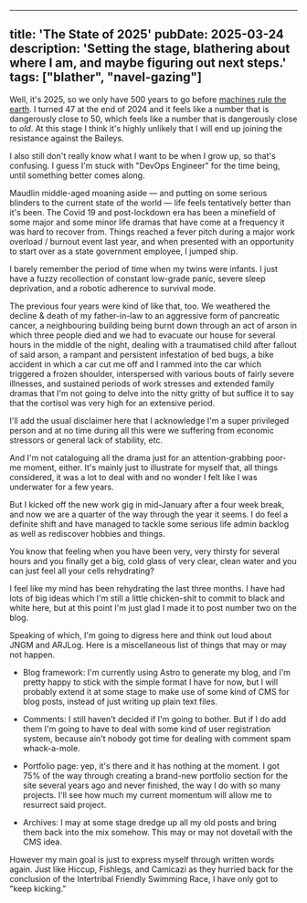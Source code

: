 
---
title: 'The State of 2025'
pubDate: 2025-03-24
description: 'Setting the stage, blathering about where I am, and maybe figuring out next steps.'
tags: ["blather", "navel-gazing"]
---

Well, it's 2025, so we only have 500 years to go before [machines rule the earth](https://en.wikipedia.org/wiki/Cleopatra_2525). I turned 47 at the end of 2024 and it feels like a number that is dangerously close to 50, which feels like a number that is dangerously close to *old*. At this stage I think it's highly unlikely that I will end up joining the resistance against the Baileys.

I also still don't really know what I want to be when I grow up, so that's confusing. I guess I'm stuck with "DevOps Engineer" for the time being, until something better comes along.

Maudlin middle-aged moaning aside &mdash; and putting on some serious blinders to the current state of the world &mdash; life feels tentatively better than it's been. The Covid 19 and post-lockdown era has been a minefield of some major and some minor life dramas that have come at a frequency it was hard to recover from. Things reached a fever pitch during a major work overload / burnout event last year, and when presented with an opportunity to start over as a state government employee, I jumped ship.

I barely remember the period of time when my twins were infants. I just have a fuzzy recollection of constant low-grade panic, severe sleep deprivation, and a robotic adherence to survival mode.

The previous four years were kind of like that, too. We weathered the decline &amp; death of my father-in-law to an aggressive form of pancreatic cancer, a neighbouring building being burnt down through an act of arson in which three people died and we had to evacuate our house for several hours in the middle of the night, dealing with a traumatised child after fallout of said arson, a rampant and persistent infestation of bed bugs, a bike accident in which a car cut me off and I rammed into the car which triggered a frozen shoulder, interspersed with various bouts of fairly severe illnesses, and sustained periods of work stresses and extended family dramas that I'm not going to delve into the nitty gritty of but suffice it to say that the cortisol was very high for an extensive period.

I'll add the usual disclaimer here that I acknowledge I'm a super privileged person and at no time during all this were we suffering from economic stressors or general lack of stability, etc.

And I'm not cataloguing all the drama just for an attention-grabbing poor-me moment, either. It's mainly just to illustrate for myself that, all things considered, it was a lot to deal with and no wonder I felt like I was underwater for a few years.

But I kicked off the new work gig in mid-January after a four week break, and now we are a quarter of the way through the year it seems. I do feel a definite shift and have managed to tackle some serious life admin backlog as well as rediscover hobbies and things.

You know that feeling when you have been very, very thirsty for several hours and you finally get a big, cold glass of very clear, clean water and you can just feel all your cells rehydrating?

I feel like my mind has been rehydrating the last three months. I have had lots of big ideas which I'm still a little chicken-shit to commit to black and white here, but at this point I'm just glad I made it to post number two on the blog.

Speaking of which, I'm going to digress here and think out loud about JNGM and ARJLog. Here is a miscellaneous list of things that may or may not happen.

  * Blog framework: I'm currently using Astro to generate my blog, and I'm pretty happy to stick with the simple format I have for now, but I will probably extend it at some stage to make use of some kind of CMS for blog posts, instead of just writing up plain text files.

   * Comments: I still haven't decided if I'm going to bother. But if I do add them I'm going to have to deal with some kind of user registration system, because ain't nobody got time for dealing with comment spam whack-a-mole.

   * Portfolio page: yep, it's there and it has nothing at the moment. I got 75% of the way through creating a brand-new portfolio section for the site several years ago and never finished, the way I do with so many projects. I'll see how much my current momentum will allow me to resurrect said project.

   * Archives: I may at some stage dredge up all my old posts and bring them back into the mix somehow. This may or may not dovetail with the CMS idea. 

However my main goal is just to express myself through written words again. Just like Hiccup, Fishlegs, and Camicazi as they hurried back for the conclusion of the Intertribal Friendly Swimming Race, I have only got to "keep kicking."
